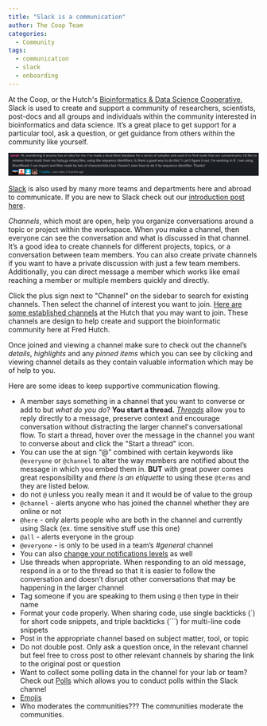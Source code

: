 ```yaml
---
title: "Slack is a communication"
author: The Coop Team
categories:
  - Community
tags:
  - communication
  - slack
  - onboarding
---
```


At the Coop, or the Hutch's [Bioinformatics & Data Science Cooperative](https://research.fhcrc.org/coop/en.html), Slack is used to create and support a community of researchers, scientists, post-docs and all groups and individuals within the community interested in bioinformatics and data science. It’s a great place to get support for a particular tool, ask a question, or get guidance from others within the community like yourself.

![slack_convo](/assets/slack-discussions/2020-01-08-11-44-45.png)

[Slack](https://slack.com) is also used by many more teams and departments here and abroad to communicate. If you are new to Slack check out our [introduction post here](_posts/slack-new.md).

_Channels_, which most are open, help you organize conversations around a topic or project within the workspace. When you make a channel, then everyone can see the conversation and what is discussed in that channel. It’s a good idea to create channels for different projects, topics, or a conversation between team members. You can also create private channels if you want to have a private discussion with just a few team members. Additionally, you can direct message a member which works like email reaching a member or multiple members quickly and directly.

Click the plus sign next to "Channel" on the sidebar to search for existing channels. Then select the channel of interest you want to join. [Here are some established channels](https://sciwiki.fredhutch.org/scicomputing/reference_training/#community-groups) at the Hutch that you may want to join. These channels are design to help create and support the bioinformatic community here at Fred Hutch.

Once joined and viewing a channel make sure to check out the channel’s _details_, _highlights_ and any _pinned items_ which you can see by clicking and viewing channel details as they contain valuable information which may be of help to you.

Here are some ideas to keep supportive communication flowing.

- A member says something in a channel that you want to converse or add to but _what do you do_? **You start a thread.** [_Threads_](https://slack.com/help/articles/115000769927-Use-threads-to-organize-discussions-) allow you to reply directly to a message, preserve context and encourage conversation without distracting the larger channel's conversational flow. To start a thread, hover over the message in the channel you want to converse about and click the "Start a thread" icon.
- You can use the at sign “@” combined with certain keywords like `@everyone` or `@channel` to alter the way members are notified about the message in which you embed them in. **BUT** with great power comes great responsibility and _there is an etiquette_ to using these `@terms` and they are listed below.
- do not `@` unless you really mean it and it would be of value to the group
- `@channel` - alerts anyone who has joined the channel whether they are online or not
- `@here` - only alerts people who are both in the channel and currently using Slack (ex. time sensitive stuff use this one)
- `@all` - alerts everyone in the group
- `@everyone` - is only to be used in a team’s _#general_ channel
- You can also [change your notifications levels](https://slack.com/help/articles/201355156-guide-to-desktop-notifications) as well
- Use threads when appropriate. When responding to an old message, respond in a or to the thread so that it is easier to follow the conversation and doesn’t disrupt other conversations that may be happening in the larger channel
- Tag someone if you are speaking to them using `@` then type in their name
- Format your code properly. When sharing code, use single backticks (`) for short code snippets, and triple backticks (```) for multi-line code snippets
- Post in the appropriate channel based on subject matter, tool, or topic
- Do not double post. Only ask a question once, in the relevant channel but feel free to cross post to other relevant channels by sharing the link to the original post or question
- Want to collect some polling data in the channel for your lab or team? Check out [Polls](https://simplepoll.rocks/faq/) which allows you to conduct polls within the Slack channel
- [Emojis](https://slack.com/help/articles/202931348-use-emoji-and-emoticons)
- Who moderates the communities??? The communities moderate the communities.

